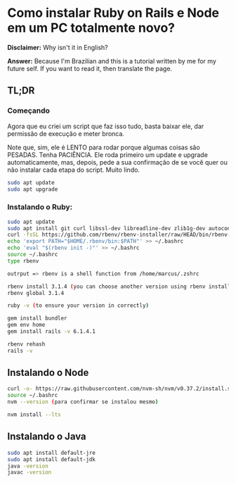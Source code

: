 # Como instalar Ruby on Rails e Node em um PC totalmente novo?

**Disclaimer:** Why isn't it in English?

**Answer:** Because I'm Brazilian and this is a tutorial written by me for my future self. If you want to read it, then translate the page.

## TL;DR

### Começando

Agora que eu criei um script que faz isso tudo, basta baixar ele, dar permissão de execução e meter bronca.

Note que, sim, ele é LENTO para rodar porque algumas coisas são PESADAS. Tenha PACIÊNCIA. Ele roda primeiro um update e upgrade automaticamente, mas, depois, pede a sua confirmação de se você quer ou não instalar cada etapa do script. Muito lindo.

```bash
sudo apt update
sudo apt upgrade
```

### Instalando o Ruby:

``` bash
sudo apt update
sudo apt install git curl libssl-dev libreadline-dev zlib1g-dev autoconf bison build-essential libyaml-dev libreadline-dev libncurses5-dev libffi-dev libgdbm-dev
curl -fsSL https://github.com/rbenv/rbenv-installer/raw/HEAD/bin/rbenv-installer | bash
echo 'export PATH="$HOME/.rbenv/bin:$PATH"' >> ~/.bashrc
echo 'eval "$(rbenv init -)"' >> ~/.bashrc
source ~/.bashrc
type rbenv

outrput => rbenv is a shell function from /home/marcus/.zshrc

rbenv install 3.1.4 (you can choose another version using rbenv install -l to list options)
rbenv global 3.1.4

ruby -v (to ensure your version in correctly)

gem install bundler
gem env home
gem install rails -v 6.1.4.1

rbenv rehash
rails -v
``` 

## Instalando o Node

``` bash
curl -o- https://raw.githubusercontent.com/nvm-sh/nvm/v0.37.2/install.sh | bash
source ~/.bashrc
nvm --version (para confirmar se instalou mesmo)

nvm install --lts
``` 

## Instalando o Java

``` bash
sudo apt install default-jre
sudo apt install default-jdk
java -version
javac -version
```
